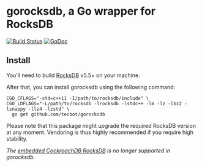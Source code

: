# gorocksdb, a Go wrapper for RocksDB

[![Build Status](https://travis-ci.org/tecbot/gorocksdb.svg)](https://travis-ci.org/tecbot/gorocksdb) [![GoDoc](https://godoc.org/github.com/tecbot/gorocksdb?status.svg)](http://godoc.org/github.com/tecbot/gorocksdb)

## Install

You'll need to build [RocksDB](https://github.com/facebook/rocksdb) v5.5+ on your machine.

After that, you can install gorocksdb using the following command:

    CGO_CFLAGS="-std=c++11 -I/path/to/rocksdb/include" \
    CGO_LDFLAGS="-L/path/to/rocksdb -lrocksdb -lstdc++ -lm -lz -lbz2 -lsnappy -llz4 -lzstd" \
      go get github.com/tecbot/gorocksdb

Please note that this package might upgrade the required RocksDB version at any moment.
Vendoring is thus highly recommended if you require high stability.

*The [embedded CockroachDB RocksDB](https://github.com/cockroachdb/c-rocksdb) is no longer supported in gorocksdb.*
